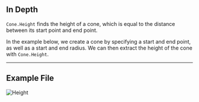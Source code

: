 ## In Depth
`Cone.Height` finds the height of a cone, which is equal to the distance between its start point and end point.

In the example below, we create a cone by specifying a start and end point, as well as a start and end radius. We can then extract the height of the cone with `Cone.Height`.

___
## Example File

![Height](./Autodesk.DesignScript.Geometry.Cone.Height_img.jpg)

